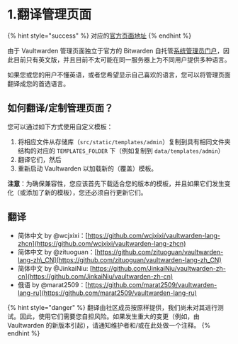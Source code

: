 # 1.翻译管理页面

{% hint style="success" %}
对应的[官方页面地址](https://github.com/dani-garcia/vaultwarden/wiki/Translating-admin-page)
{% endhint %}

由于 Vaultwarden 管理页面独立于官方的 Bitwarden 自托管[系统管理员门户](https://help.ppgg.in/self-hosting/system-administrator-portal)，因此目前只有英文版，并且目前不太可能在同一服务器上为不同用户提供多种语言。

如果您或您的用户不懂英语，或者您希望显示自己喜欢的语言，您可以将管理页面翻译成您的首选语言。

## 如何翻译/定制管理页面？ <a href="#how-to-translate-customize-the-admin-page" id="how-to-translate-customize-the-admin-page"></a>

您可以通过如下方式使用自定义模板：

1. 将相应文件从存储库（`src/static/templates/admin`）复制到具有相同文件夹结构的对应的 `TEMPLATES_FOLDER` 下（例如复制到 `data/templates/admin`）
2. 翻译它们，然后
3. 重新启动 Vaultwarden 以加载新的（覆盖）模板。

**注意**：为确保兼容性，您应该首先下载适合您的版本的模板，并且如果它们发生变化（或添加了新的模板），您还必须自行更新它们。

## 翻译 <a href="#translations" id="translations"></a>

* 简体中文 by @wcjxixi：[https://github.com/wcjxixi/vaultwarden-lang-zhcn](https://github.com/wcjxixi/vaultwarden-lang-zhcn)
* 简体中文 by @zituoguan：[https://github.com/zituoguan/vaultwarden-lang-zh\_CN](https://github.com/zituoguan/vaultwarden-lang-zh_CN)
* 简体中文 by @JinkaiNiu: [https://github.com/JinkaiNiu/vaultwarden-zh-cn](https://github.com/JinkaiNiu/vaultwarden-zh-cn)
* 俄语 by @marat2509：[https://github.com/marat2509/vaultwarden-lang-ru](https://github.com/marat2509/vaultwarden-lang-ru)

{% hint style="danger" %}
翻译由社区成员按原样提供，我们尚未对其进行测试。因此，使用它们需要您自担风险。如果发生重大的变更（例如，由 Vaultwarden 的新版本引起），请通知维护者和/或在此处做一个注释。
{% endhint %}
